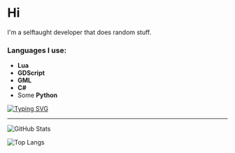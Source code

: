 # Hi

I'm a selftaught developer that does random stuff.

### Languages I use:
- **Lua**
- **GDScript**
- **GML**
- **C#**
- Some **Python**

[![Typing SVG](https://readme-typing-svg.demolab.com?font=Fira+Code&pause=1000&width=435&lines=Welcome+to+my+GitHub!;I+love+building+games+and+tools;Always+learning+something+new)](https://git.io/typing-svg)

---

![GitHub Stats](https://github-readme-stats.vercel.app/api?username=zaydenrblx&show_icons=true&theme=tokyonight&hide=issues)

![Top Langs](https://github-readme-stats.vercel.app/api/top-langs?username=zaydenrblx&show_icons=true&theme=tokyonight&layout=compact)
